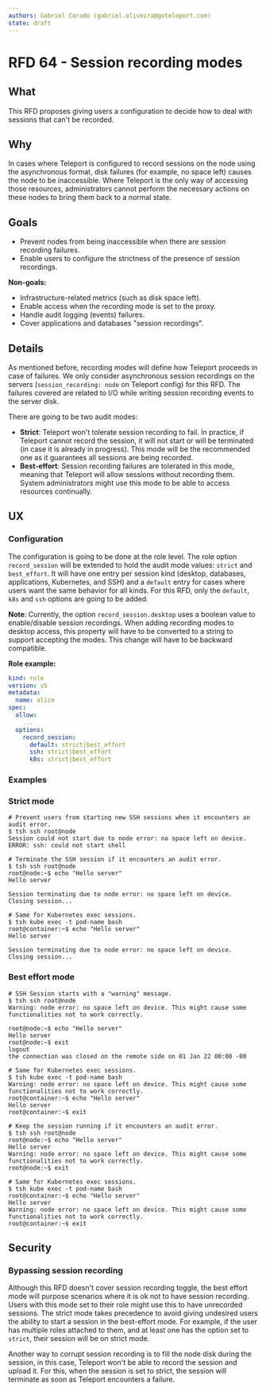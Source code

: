 ```yaml
---
authors: Gabriel Corado (gabriel.oliveira@goteleport.com)
state: draft
---
```


# RFD 64 - Session recording modes

## What

This RFD proposes giving users a configuration to decide how to deal with
sessions that can't be recorded.

## Why

In cases where Teleport is configured to record sessions on the node using the
asynchronous format, disk failures (for example, no space left) causes the node
to be inaccessible. Where Teleport is the only way of accessing those resources,
administrators cannot perform the necessary actions on these nodes to bring them
back to a normal state.

## Goals

* Prevent nodes from being inaccessible when there are session recording
  failures.
* Enable users to configure the strictness of the presence of session
  recordings.

**Non-goals:**

* Infrastructure-related metrics (such as disk space left).
* Enable access when the recording mode is set to the proxy.
* Handle audit logging (events) failures.
* Cover applications and databases "session recordings".

## Details

As mentioned before, recording modes will define how Teleport proceeds in case
of failures. We only consider asynchronous session recordings on the servers
(`session_recording: node` on Teleport config) for this RFD. The failures
covered are related to I/O while writing session recording events to the server
disk.

There are going to be two audit modes:

* **Strict**: Teleport won't tolerate session recording to fail. In practice, if
  Teleport cannot record the session, it will not start or will be terminated
  (in case it is already in progress). This mode will be the recommended one as
  it guarantees all sessions are being recorded.
* **Best-effort**: Session recording failures are tolerated in this mode, meaning
  that Teleport will allow sessions without recording them. System
  administrators might use this mode to be able to access resources continually.

## UX

### Configuration

The configuration is going to be done at the role level. The role option
`record_session` will be extended to hold the audit mode values: `strict` and
`best_effort`. It will have one entry per session kind (desktop, databases,
applications, Kubernetes, and SSH) and a `default` entry for cases where users
want the same behavior for all kinds. For this RFD, only the `default`, `k8s`
and `ssh` options are going to be added.

**Note**: Currently, the option `record_session.desktop` uses a boolean value to
enable/disable session recordings. When adding recording modes to desktop
access, this property will have to be converted to a string to support accepting
the modes. This change will have to be backward compatible.

**Role example:**

```yaml
kind: role
version: v5
metadata:
  name: alice
spec:
  allow:
    ...
  options:
    record_session:
      default: strict|best_effort
      ssh: strict|best_effort
      k8s: strict|best_effort
```

### Examples

### Strict mode

```shell
# Prevent users from starting new SSH sessions when it encounters an audit error.
$ tsh ssh root@node
Session could not start due to node error: no space left on device.
ERROR: ssh: could not start shell
```

```shell
# Terminate the SSH session if it encounters an audit error.
$ tsh ssh root@node
root@node:~$ echo "Hello server"
Hello server

Session terminating due to node error: no space left on device.
Closing session...

# Same for Kubernetes exec sessions.
$ tsh kube exec -t pod-name bash
root@container:~$ echo "Hello server"
Hello server

Session terminating due to node error: no space left on device.
Closing session...
```

### Best effort mode

```shell
# SSH Session starts with a "warning" message.
$ tsh ssh root@node
Warning: node error: no space left on device. This might cause some functionalities not to work correctly.

root@node:~$ echo "Hello server"
Hello server
root@node:~$ exit
logout
the connection was closed on the remote side on 01 Jan 22 00:00 -00

# Same for Kubernetes exec sessions.
$ tsh kube exec -t pod-name bash
Warning: node error: no space left on device. This might cause some functionalities not to work correctly.
root@container:~$ echo "Hello server"
Hello server
root@container:~$ exit
```

```shell
# Keep the session running if it encounters an audit error.
$ tsh ssh root@node
root@node:~$ echo "Hello server"
Hello server
Warning: node error: no space left on device. This might cause some functionalities not to work correctly.
root@node:~$ exit

# Same for Kubernetes exec sessions.
$ tsh kube exec -t pod-name bash
root@container:~$ echo "Hello server"
Hello server
Warning: node error: no space left on device. This might cause some functionalities not to work correctly.
root@container:~$ exit
```

## Security

### Bypassing session recording

Although this RFD doesn't cover session recording toggle, the best effort mode
will purpose scenarios where it is ok not to have session recording. Users with
this mode set to their role might use this to have unrecorded sessions. The
strict mode takes precedence to avoid giving undesired users the ability to
start a session in the best-effort mode. For example, if the user has multiple
roles attached to them, and at least one has the option set to `strict`, their
session will be on strict mode.

Another way to corrupt session recording is to fill the node disk during the
session, in this case, Teleport won't be able to record the session and upload
it. For this, when the session is set to strict, the session will terminate as
soon as Teleport encounters a failure.

